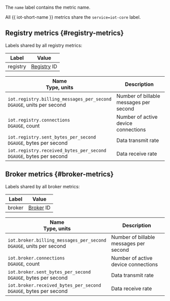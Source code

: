 The `name` label contains the metric name.

All {{ iot-short-name }} metrics share the `service=iot-core` label.

## Registry metrics {#registry-metrics}

Labels shared by all registry metrics:

Label | Value
----|----
registry | [Registry](../../../iot-core/concepts/index.md#registry) ID

Name<br>Type, units | Description
----|----
`iot.registry.billing_messages_per_second`<br/>`DGAUGE`, units per second | Number of billable messages per second
`iot.registry.connections`<br/>`DGAUGE`, count | Number of active device connections
`iot.registry.sent_bytes_per_second`<br/>`DGAUGE`, bytes per second | Data transmit rate
`iot.registry.received_bytes_per_second`<br/>`DGAUGE`, bytes per second | Data receive rate

## Broker metrics {#broker-metrics}

Labels shared by all broker metrics:

Label | Value
----|----
broker | [Broker](../../../iot-core/concepts/index.md#broker) ID

Name<br>Type, units | Description
----|----
`iot.broker.billing_messages_per_second`<br/>`DGAUGE`, units per second | Number of billable messages per second
`iot.broker.connections`<br/>`DGAUGE`, count | Number of active device connections
`iot.broker.sent_bytes_per_second`<br/>`DGAUGE`, bytes per second | Data transmit rate
`iot.broker.received_bytes_per_second`<br/>`DGAUGE`, bytes per second | Data receive rate